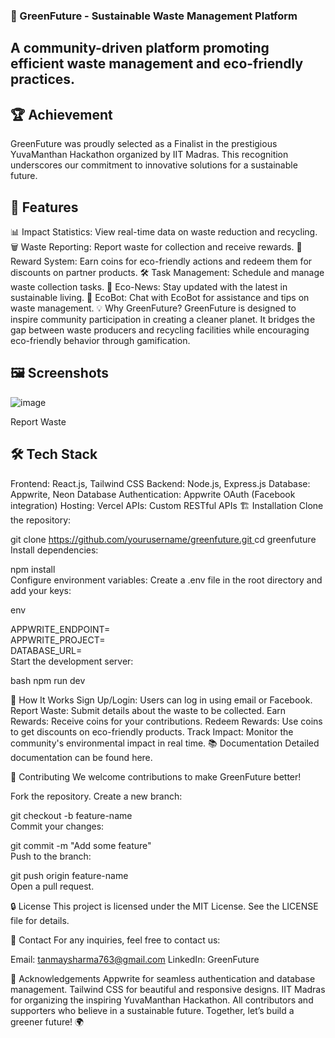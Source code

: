 ### 🌱 GreenFuture - Sustainable Waste Management Platform

## A community-driven platform promoting efficient waste management and eco-friendly practices.

## 🏆 Achievement
GreenFuture was proudly selected as a Finalist in the prestigious YuvaManthan Hackathon organized by IIT Madras. This recognition underscores our commitment to innovative solutions for a sustainable future.

## 🚀 Features
📊 Impact Statistics: View real-time data on waste reduction and recycling.
🗑️ Waste Reporting: Report waste for collection and receive rewards.
🎁 Reward System: Earn coins for eco-friendly actions and redeem them for discounts on partner products.
🛠️ Task Management: Schedule and manage waste collection tasks.
📰 Eco-News: Stay updated with the latest in sustainable living.
🤖 EcoBot: Chat with EcoBot for assistance and tips on waste management.
💡 Why GreenFuture?
GreenFuture is designed to inspire community participation in creating a cleaner planet. It bridges the gap between waste producers and recycling facilities while encouraging eco-friendly behavior through gamification.

## 🖼️ Screenshots
![image](https://github.com/user-attachments/assets/87d5d369-6568-4da5-9a20-15a5ed71e910)


Report Waste

## 🛠️ Tech Stack
Frontend: React.js, Tailwind CSS
Backend: Node.js, Express.js
Database: Appwrite, Neon Database
Authentication: Appwrite OAuth (Facebook integration)
Hosting: Vercel
APIs: Custom RESTful APIs
🏗️ Installation
Clone the repository:


git clone [ https://github.com/yourusername/greenfuture.git ](https://github.com/tanmaydev56/wasteMangementApp.git) 
cd greenfuture  
Install dependencies:


npm install  
Configure environment variables:
Create a .env file in the root directory and add your keys:

env

APPWRITE_ENDPOINT=<your-appwrite-endpoint>  
APPWRITE_PROJECT=<your-project-id>  
DATABASE_URL=<your-database-url>  
Start the development server:

bash
npm run dev  

🌟 How It Works
Sign Up/Login: Users can log in using email or Facebook.
Report Waste: Submit details about the waste to be collected.
Earn Rewards: Receive coins for your contributions.
Redeem Rewards: Use coins to get discounts on eco-friendly products.
Track Impact: Monitor the community's environmental impact in real time.
📚 Documentation
Detailed documentation can be found here.

🤝 Contributing
We welcome contributions to make GreenFuture better!

Fork the repository.
Create a new branch:


git checkout -b feature-name  
Commit your changes:


git commit -m "Add some feature"  
Push to the branch:


git push origin feature-name  
Open a pull request.

🔒 License
This project is licensed under the MIT License. See the LICENSE file for details.

📧 Contact
For any inquiries, feel free to contact us:

Email: tanmaysharma763@gmail.com
LinkedIn: GreenFuture

🙌 Acknowledgements
Appwrite for seamless authentication and database management.
Tailwind CSS for beautiful and responsive designs.
IIT Madras for organizing the inspiring YuvaManthan Hackathon.
All contributors and supporters who believe in a sustainable future.
Together, let’s build a greener future! 🌍
